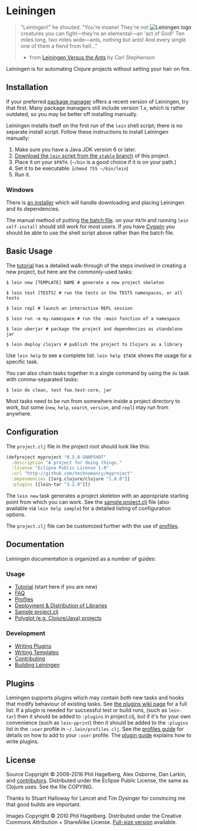 # Leiningen

<img src="http://leiningen.org/img/leiningen.jpg"
 alt="Leiningen logo" title="The man himself" align="right" />

> "Leiningen!" he shouted. "You're insane! They're not creatures you can
> fight&mdash;they're an elemental&mdash;an 'act of God!' Ten miles long, two
> miles wide&mdash;ants, nothing but ants! And every single one of them a
> fiend from hell..."
> - from [Leiningen Versus the Ants](http://www.classicshorts.com/stories/lvta.html) by Carl Stephenson

Leiningen is for automating Clojure projects without setting your hair on fire.

## Installation

If your preferred
[package manager](https://github.com/technomancy/leiningen/wiki/Packaging)
offers a recent version of Leiningen, try that first.  Many package managers still
include version 1.x, which is rather outdated, so you may be better off installing manually.

Leiningen installs itself on the first run of the `lein` shell script; there is no
separate install script.  Follow these instructions to install Leiningen manually:

1. Make sure you have a Java JDK version 6 or later.
2. [Download the `lein` script from the `stable` branch](https://raw.githubusercontent.com/technomancy/leiningen/stable/bin/lein)
 of this project.
3. Place it on your `$PATH`. (`~/bin` is a good choice if it is on your path.)
4. Set it to be executable. (`chmod 755 ~/bin/lein`)
5. Run it.

### Windows

There is
[an installer](http://leiningen-win-installer.djpowell.net/) which
will handle downloading and placing Leiningen and its dependencies.

The manual method of putting
[the batch file](https://raw.githubusercontent.com/technomancy/leiningen/stable/bin/lein.bat).
on your `PATH` and running `lein self-install` should still work for
most users. If you have [Cygwin](http://www.cygwin.com/) you should be
able to use the shell script above rather than the batch file.

## Basic Usage

The
[tutorial](https://github.com/technomancy/leiningen/blob/stable/doc/TUTORIAL.md)
has a detailed walk-through of the steps involved in creating a new
project, but here are the commonly-used tasks:

    $ lein new [TEMPLATE] NAME # generate a new project skeleton

    $ lein test [TESTS] # run the tests in the TESTS namespaces, or all tests

    $ lein repl # launch an interactive REPL session

    $ lein run -m my.namespace # run the -main function of a namespace

    $ lein uberjar # package the project and dependencies as standalone jar

    $ lein deploy clojars # publish the project to Clojars as a library

Use `lein help` to see a complete list. `lein help $TASK` shows the
usage for a specific task.

You can also chain tasks together in a single command by using the
`do` task with comma-separated tasks:

    $ lein do clean, test foo.test-core, jar

Most tasks need to be run from somewhere inside a project directory to
work, but some (`new`, `help`, `search`, `version`, and `repl`) may
run from anywhere.

## Configuration

The `project.clj` file in the project root should look like this:

```clj
(defproject myproject "0.5.0-SNAPSHOT"
  :description "A project for doing things."
  :license "Eclipse Public License 1.0"
  :url "http://github.com/technomancy/myproject"
  :dependencies [[org.clojure/clojure "1.8.0"]]
  :plugins [[lein-tar "3.2.0"]])
```

The `lein new` task generates a project skeleton with an appropriate
starting point from which you can work. See the
[sample.project.clj](https://github.com/technomancy/leiningen/blob/stable/sample.project.clj)
file (also available via `lein help sample`) for a detailed listing of
configuration options.

The `project.clj` file can be customized further with the use of
[profiles](https://github.com/technomancy/leiningen/blob/stable/doc/PROFILES.md).

## Documentation

Leiningen documentation is organized as a number of guides:

### Usage

 * [Tutorial](https://github.com/technomancy/leiningen/blob/stable/doc/TUTORIAL.md) (start here if you are new)
 * [FAQ](https://github.com/technomancy/leiningen/blob/stable/doc/FAQ.md)
 * [Profiles](https://github.com/technomancy/leiningen/blob/stable/doc/PROFILES.md)
 * [Deployment & Distribution of Libraries](https://github.com/technomancy/leiningen/blob/stable/doc/DEPLOY.md)
 * [Sample project.clj](https://github.com/technomancy/leiningen/blob/stable/sample.project.clj)
 * [Polyglot (e.g. Clojure/Java) projects](https://github.com/technomancy/leiningen/blob/stable/doc/MIXED_PROJECTS.md)

### Development

* [Writing Plugins](https://github.com/technomancy/leiningen/blob/stable/doc/PLUGINS.md)
* [Writing Templates](https://github.com/technomancy/leiningen/blob/stable/doc/TEMPLATES.md)
* [Contributing](https://github.com/technomancy/leiningen/blob/stable/CONTRIBUTING.md)
* [Building Leiningen](https://github.com/technomancy/leiningen/blob/stable/CONTRIBUTING.md#bootstrapping)

## Plugins

Leiningen supports plugins which may contain both new tasks and hooks
that modify behaviour of existing tasks. See
[the plugins wiki page](https://github.com/technomancy/leiningen/wiki/Plugins)
for a full list. If a plugin is needed for successful test or build
runs, (such as `lein-tar`) then it should be added to `:plugins` in
project.clj, but if it's for your own convenience (such as
`lein-pprint`) then it should be added to the `:plugins` list in the
`:user` profile in `~/.lein/profiles.clj`. See the
[profiles guide](https://github.com/technomancy/leiningen/blob/stable/doc/PROFILES.md)
for details on how to add to your `:user` profile. The
[plugin guide](https://github.com/technomancy/leiningen/blob/stable/doc/PLUGINS.md)
explains how to write plugins.

## License

Source Copyright © 2009-2016 Phil Hagelberg, Alex Osborne, Dan Larkin, and
[contributors](https://github.com/technomancy/leiningen/contributors).
Distributed under the Eclipse Public License, the same as Clojure
uses. See the file COPYING.

Thanks to Stuart Halloway for Lancet and Tim Dysinger for convincing
me that good builds are important.

Images Copyright © 2010 Phil Hagelberg. Distributed under the Creative
Commons Attribution + ShareAlike
License. [Full-size version](http://leiningen.org/img/leiningen-full.jpg)
available.
